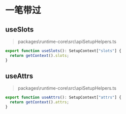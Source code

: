 # 一笔带过

## useSlots

> packages\runtime-core\src\apiSetupHelpers.ts

```typescript
export function useSlots(): SetupContext["slots"] {
  return getContext().slots;
}
```

## useAttrs

> packages\runtime-core\src\apiSetupHelpers.ts

```typescript
export function useAttrs(): SetupContext["attrs"] {
  return getContext().attrs;
}
```
